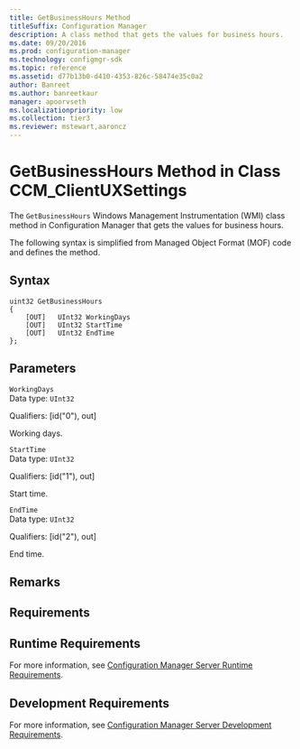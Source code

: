 ```yaml
---
title: GetBusinessHours Method
titleSuffix: Configuration Manager
description: A class method that gets the values for business hours.
ms.date: 09/20/2016
ms.prod: configuration-manager
ms.technology: configmgr-sdk
ms.topic: reference
ms.assetid: d77b13b0-d410-4353-826c-58474e35c0a2
author: Banreet
ms.author: banreetkaur
manager: apoorvseth
ms.localizationpriority: low
ms.collection: tier3
ms.reviewer: mstewart,aaroncz 
---
```

# GetBusinessHours Method in Class CCM_ClientUXSettings
The `GetBusinessHours` Windows Management Instrumentation (WMI) class method in Configuration Manager that gets the values for business hours.   

 The following syntax is simplified from Managed Object Format (MOF) code and defines the method.  

## Syntax  

```  
uint32 GetBusinessHours   
{  
    [OUT]   UInt32 WorkingDays  
    [OUT]   UInt32 StartTime  
    [OUT]   UInt32 EndTime  
};  
```  

## Parameters  
 `WorkingDays`  
 Data type: `UInt32`  

 Qualifiers: [id("0"), out]  

 Working days.    

 `StartTime`  
 Data type: `UInt32`  

 Qualifiers: [id("1"), out]  

 Start time.    

 `EndTime`  
 Data type: `UInt32`  

 Qualifiers: [id("2"), out]  

 End time.    

## Remarks  

## Requirements  

## Runtime Requirements  
 For more information, see [Configuration Manager Server Runtime Requirements](../../../../../develop/core/reqs/server-runtime-requirements.md).  

## Development Requirements  
 For more information, see [Configuration Manager Server Development Requirements](../../../../../develop/core/reqs/server-development-requirements.md).
